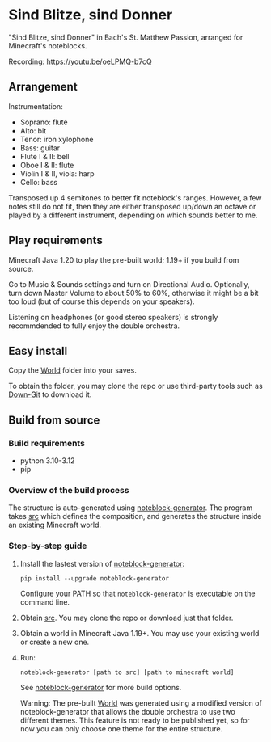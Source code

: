 # Sind Blitze, sind Donner
"Sind Blitze, sind Donner" in Bach's St. Matthew Passion, arranged for Minecraft's noteblocks.

Recording: https://youtu.be/oeLPMQ-b7cQ

## Arrangement
Instrumentation:
* Soprano: flute
* Alto: bit
* Tenor: iron xylophone
* Bass: guitar
* Flute I & II: bell 
* Oboe I & II: flute
* Violin I & II, viola: harp
* Cello: bass

Transposed up 4 semitones to better fit noteblock's ranges. However, a few notes still do not fit, then they are either transposed up/down an octave or played by a different instrument, depending on which sounds better to me.

## Play requirements
Minecraft Java 1.20 to play the pre-built world; 1.19+ if you build from source.

Go to Music & Sounds settings and turn on Directional Audio. Optionally, turn down Master Volume to about 50% to 60%, otherwise it might be a bit too loud (but of course this depends on your speakers).

Listening on headphones (or good stereo speakers) is strongly recommdended to fully enjoy the double orchestra.

## Easy install 
Copy the [World](https://github.com/FelixFourcolor/Sind-Blitze-sind-Donner/tree/main/World) folder into your saves.

To obtain the folder, you may clone the repo or use third-party tools such as [Down-Git](https://minhaskamal.github.io/DownGit) to download it.

## Build from source
### Build requirements
* python 3.10-3.12
* pip

### Overview of the build process
The structure is auto-generated using [noteblock-generator](https://pypi.org/project/noteblock-generator/). The program takes [src](https://github.com/FelixFourcolor/Sind-Blitze-sind-Donner/tree/main/src) which defines the composition, and generates the structure inside an existing Minecraft world.

### Step-by-step guide

1. Install the lastest version of [noteblock-generator](https://pypi.org/project/noteblock-generator/):
    ```
    pip install --upgrade noteblock-generator
    ```
    Configure your PATH so that `noteblock-generator` is executable on the command line.

2. Obtain [src](https://github.com/FelixFourcolor/Sind-Blitze-sind-Donner/tree/main/src). You may clone the repo or download just that folder.

3. Obtain a world in Minecraft Java 1.19+. You may use your existing world or create a new one.

4. Run:
    ```
    noteblock-generator [path to src] [path to minecraft world]
    ```

    See [noteblock-generator](https://pypi.org/project/noteblock-generator/) for more build options.

    Warning: The pre-built [World](https://github.com/FelixFourcolor/Sind-Blitze-sind-Donner/tree/main/World) was generated using a modified version of noteblock-generator that allows the double orchestra to use two different themes. This feature is not ready to be published yet, so for now you can only choose one theme for the entire structure.
